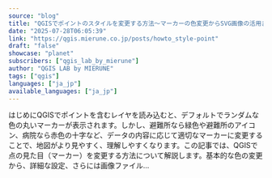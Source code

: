 ```yaml
---
source: "blog"
title: "QGISでポイントのスタイルを変更する方法〜マーカーの色変更からSVG画像の活用まで〜 - QGIS LAB by MIERUNE"
date: "2025-07-28T06:05:39"
link: "https://qgis.mierune.co.jp/posts/howto_style-point"
draft: "false"
showcase: "planet"
subscribers: ["qgis_lab_by_mierune"]
author: "QGIS LAB by MIERUNE"
tags: ["qgis"]
languages: ["ja_jp"]
available_languages: ["ja_jp"]
---
```


はじめにQGISでポイントを含むレイヤを読み込むと、デフォルトでランダムな色の丸いマーカーが表示されます。しかし、避難所なら緑色や避難所のアイコン、病院なら赤色の十字など、データの内容に応じて適切なマーカーに変更することで、地図がより見やすく、理解しやすくなります。この記事では、QGISで点の見た目（マーカー）を変更する方法について解説します。基本的な色の変更から、詳細な設定、さらには画像ファイル...
